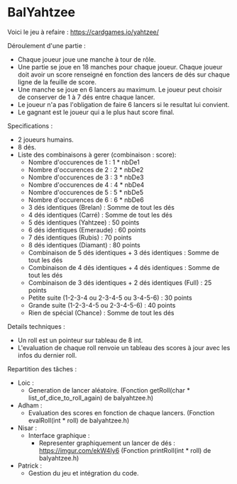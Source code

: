 # BalYahtzee

Voici le jeu à refaire : https://cardgames.io/yahtzee/

Déroulement d'une partie :
- Chaque joueur joue une manche à tour de rôle.
- Une partie se joue en 18 manches pour chaque joueur. Chaque joueur doit avoir un score renseigné en fonction des lancers de dés sur chaque ligne de la feuille de score.
- Une manche se joue en 6 lancers au maximum. Le joueur peut choisir de conserver de 1 à 7 dés entre chaque lancer.
- Le joueur n'a pas l'obligation de faire 6 lancers si le resultat lui convient.
- Le gagnant est le joueur qui a le plus haut score final.

Specifications :
- 2 joueurs humains.
- 8 dés.
- Liste des combinaisons à gerer (combinaison : score):
  - Nombre d'occurences de 1 : 1 * nbDe1
  - Nombre d'occurences de 2 : 2 * nbDe2
  - Nombre d'occurences de 3 : 3 * nbDe3
  - Nombre d'occurences de 4 : 4 * nbDe4
  - Nombre d'occurences de 5 : 5 * nbDe5
  - Nombre d'occurences de 6 : 6 * nbDe6
  - 3 dés identiques (Brelan) : Somme de tout les dés
  - 4 dés identiques (Carré) : Somme de tout les dés
  - 5 dés identiques (Yahtzee) : 50 points
  - 6 dés identiques (Emeraude) : 60 points
  - 7 dés identiques (Rubis) : 70 points
  - 8 dés identiques (Diamant) : 80 points
  - Combinaison de 5 dés identiques + 3 dés identiques : Somme de tout les dés
  - Combinaison de 4 dés identiques + 4 dés identiques : Somme de tout les dés
  - Combinaison de 3 dés identiques + 2 dés identiques (Full) : 25 points
  - Petite suite (1-2-3-4 ou 2-3-4-5 ou 3-4-5-6) : 30 points
  - Grande suite (1-2-3-4-5 ou 2-3-4-5-6) : 40 points
  - Rien de spécial (Chance) : Somme de tout les dés

Details techniques :
  - Un roll est un pointeur sur tableau de 8 int.
  - L'evaluation de chaque roll renvoie un tableau des scores à jour avec les infos du dernier roll.

Repartition des tâches :
- Loic :
  - Generation de lancer aléatoire. (Fonction getRoll(char * list_of_dice_to_roll_again) de balyahtzee.h)
- Adham :
  - Evaluation des scores en fonction de chaque lancers. (Fonction evalRoll(int * roll) de balyahtzee.h)
- Nisar :
  - Interface graphique :
    - Representer graphiquement un lancer de dés : https://imgur.com/ekW4Iy6 (Fonction printRoll(int * roll) de balyahtzee.h)
- Patrick :
  - Gestion du jeu et intégration du code.

